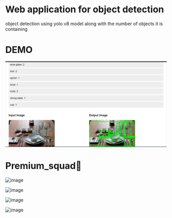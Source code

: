 # Web application for object detection
object detection using yolo v8 model along with the number of objects it is containing


# DEMO

   

   ![image](https://github.com/priyanshu5943/Web-application-for-object-detection_-_counter/blob/main/images/Screenshot%20(11015).png
)
   # Premium_squad💪
   
   ![image](https://github.com/priyanshu5943/Web-application-for-object-detection/blob/main/images/premium_squad.png)

   ![image](https://github.com/priyanshu5943/Web-application-for-object-detection/blob/main/images/Screenshot%20(11009).png)

   ![image](https://github.com/priyanshu5943/Web-application-for-object-detection/blob/main/images/Me.png)

   ![image](https://github.com/priyanshu5943/Web-application-for-object-detection/blob/main/images/me%20with%20horse.png)

   
   

   

 
